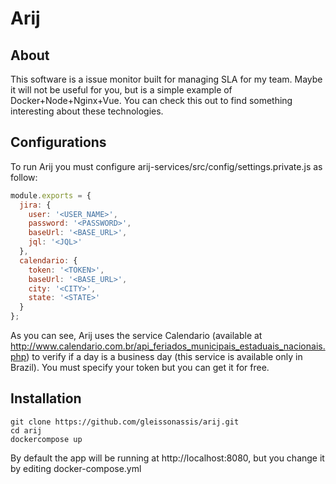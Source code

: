 # Arij

## About

This software is a issue monitor built for managing SLA for my team. Maybe it will not be
useful for you, but is a simple example of Docker+Node+Nginx+Vue. You can check this out to find
something interesting about these technologies.

## Configurations

To run Arij you must configure arij-services/src/config/settings.private.js as follow:

```javascript
module.exports = {
  jira: {
    user: '<USER_NAME>',
    password: '<PASSWORD>',
    baseUrl: '<BASE_URL>',
    jql: '<JQL>'
  },
  calendario: {
    token: '<TOKEN>',
    baseUrl: '<BASE_URL>',
    city: '<CITY>',
    state: '<STATE>'
  }
};
```

As you can see, Arij uses the service Calendario (available at http://www.calendario.com.br/api_feriados_municipais_estaduais_nacionais.php) to verify if a day is a business day (this service is available only in Brazil). You must specify your token but you can get it for free.

## Installation
```
git clone https://github.com/gleissonassis/arij.git
cd arij
dockercompose up
```

By default the app will be running at http://localhost:8080, but you change it by editing
docker-compose.yml
